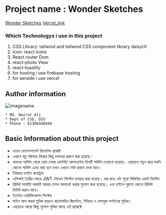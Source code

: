 # Project name : Wonder Sketches

[Wonder Sketches](https://open-learning-6d337.web.app/ "Wonder Sketches")
[Vercel_link](https://wondersketches-hazratali-pixel.vercel.app/ "Vercel link")

### Which Technologys i use in this project

1. CSS Library: tailwind and tailwind CSS component library daisyUI
2. Icon: react icons
3. React router Dom
4. react-photo View
5. react-toastify
6. for hosting i use firebase hosting
7. for serside i use vercel

## Author information

![imagename](https://lh3.googleusercontent.com/a/ALm5wu3-VZ44MFpEKX3SJdB0z5bOTVPy_pq8OMu4G0IO8C0=s96-c)

    * Md. Hazrat Ali
    * Dept of CSE, DIU
    * Phone : 01306440448

## Basic Information about this project

- ওয়েব ডেভেলপমেন্ট রিলেটেড প্রজেক্ট
- এখানে স্বল্প পরিসরে নিজের কিছু দক্ষতার প্রকাশ করা হয়েছে।
- অসংখ্য সার্ভিস থেকে হোম পেজে লেটেস্ট/ আপডেটেড তিনটি সার্ভিস দেখানো হয়েছে। এছাড়াও নতুন করে যখনি কোনো সার্ভিস এ্যাড করা হবে তখন এখানে সেটা প্রথমে দেখা যাবে।
- ইউজার লগইন কনট্রোল
- এপিআই তৈরির ক্ষেত্রে JWT টোকেন সিস্টেম ব্যবহার করা হয়েছে। যার জন্য এটা পুরো সিকিউর একটা সিস্টেম
- রিভিউ সাবমিট পরবর্তি আবার সেসব আপডেট করার সুযোগ রাখা হয়েছে। এবং চাইলে পুরনো কোনো রিভিউ ডিলিট করাও যাবে।
- ইমেইল ভেরিফিকেশন সিস্টেম
- সাইন আপ করার সুবিধা ছাড়াও ঝামেলাহিন জিমেইল, গিটহাব ও ফেসবুক লগইনের সুবিধা।
- এছাড়াও আরো কিছু সুযোগ সুবিধা আছে এই প্রজেক্টে
